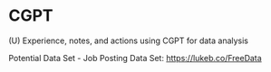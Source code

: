 # CGPT
(U) Experience, notes, and actions using CGPT for data analysis

Potential Data Set - Job Posting Data Set: https://lukeb.co/FreeData
